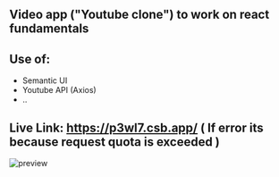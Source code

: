 ## Video app ("Youtube clone") to work on react fundamentals

## Use of:
- Semantic UI 
- Youtube API (Axios)
-  ..

## Live Link: https://p3wl7.csb.app/ ( If error its because request quota is exceeded )


![preview](https://i.ibb.co/ZXzPxmH/preview-yt-app.png)
